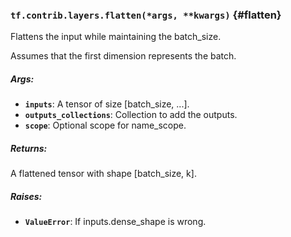 ### `tf.contrib.layers.flatten(*args, **kwargs)` {#flatten}

Flattens the input while maintaining the batch_size.

  Assumes that the first dimension represents the batch.

##### Args:


*  <b>`inputs`</b>: A tensor of size [batch_size, ...].
*  <b>`outputs_collections`</b>: Collection to add the outputs.
*  <b>`scope`</b>: Optional scope for name_scope.

##### Returns:

  A flattened tensor with shape [batch_size, k].

##### Raises:


*  <b>`ValueError`</b>: If inputs.dense_shape is wrong.


